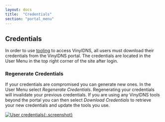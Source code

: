 ```yaml
---
layout: docs
title:  "Credentials"
section: "portal_menu"
---
```

## Credentials
In order to use [tooling](../tools.html) to access VinylDNS, all users must download their credentials from the VinylDNS
portal. The credentials are located in the User Menu in the top right corner of the site after login.

### Regenerate Credentials
If your credentials are compromised you can generate new ones. In the User Menu select *Regenerate Credentials*.
Regenerating your credentials will invalidate your previous credentials. If you are using any VinylDNS tools beyond the
portal you can then select *Download Credentials* to retrieve your new credentials and update the tools you use.

[![User credentials](../img/portal/credentials_annotated.png){:.screenshot}](../img/portal/credentials_annotated.png)
